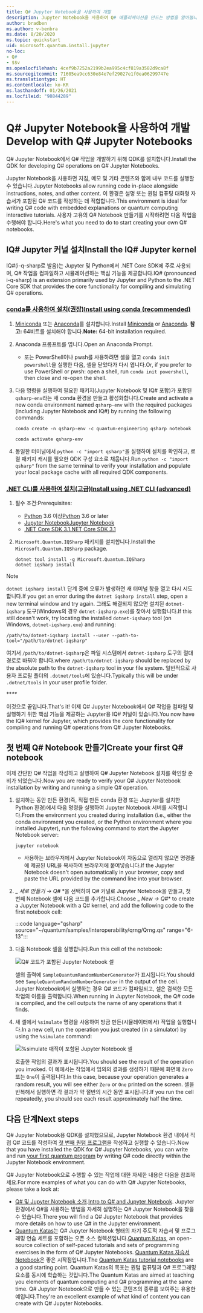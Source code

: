 ```yaml
---
title: Q# Jupyter Notebook을 사용하여 개발
description: Jupyter Notebook을 사용하여 Q# 애플리케이션을 만드는 방법을 알아봅니다.
author: bradben
ms.author: v-benbra
ms.date: 8/20/2020
ms.topic: quickstart
uid: microsoft.quantum.install.jupyter
no-loc:
- Q#
- $$v
ms.openlocfilehash: 4cef9b7252a2199b2ea995c4cf819a3582d9ca8f
ms.sourcegitcommit: 71605ea9cc630e84e7ef29027e1f0ea06299747e
ms.translationtype: HT
ms.contentlocale: ko-KR
ms.lasthandoff: 01/26/2021
ms.locfileid: "98844289"
---
```

# <a name="develop-with-q-jupyter-notebooks"></a><span data-ttu-id="b697a-103">Q# Jupyter Notebook을 사용하여 개발</span><span class="sxs-lookup"><span data-stu-id="b697a-103">Develop with Q# Jupyter Notebooks</span></span>

<span data-ttu-id="b697a-104">Q# Jupyter Notebook에서 Q# 작업을 개발하기 위해 QDK를 설치합니다.</span><span class="sxs-lookup"><span data-stu-id="b697a-104">Install the QDK for developing Q# operations on Q# Jupyter Notebooks.</span></span>

<span data-ttu-id="b697a-105">Jupyter Notebook을 사용하면 지침, 메모 및 기타 콘텐츠와 함께 내부 코드를 실행할 수 있습니다.</span><span class="sxs-lookup"><span data-stu-id="b697a-105">Jupyter Notebooks allow running code in-place alongside instructions, notes, and other content.</span></span> <span data-ttu-id="b697a-106">이 환경은 설명 또는 퀀텀 컴퓨팅 대화형 자습서가 포함된 Q# 코드를 작성하는 데 적합합니다.</span><span class="sxs-lookup"><span data-stu-id="b697a-106">This environment is ideal for writing Q# code with embedded explanations or quantum computing interactive tutorials.</span></span> <span data-ttu-id="b697a-107">사용자 고유의 Q# Notebook 만들기를 시작하려면 다음 작업을 수행해야 합니다.</span><span class="sxs-lookup"><span data-stu-id="b697a-107">Here's what you need to do to start creating your own Q# notebooks.</span></span>

## <a name="install-the-iq-jupyter-kernel"></a><span data-ttu-id="b697a-108">IQ# Jupyter 커널 설치</span><span class="sxs-lookup"><span data-stu-id="b697a-108">Install the IQ# Jupyter kernel</span></span>

<span data-ttu-id="b697a-109">IQ#(i-q-sharp로 발음)는 Jupyter 및 Python에서 .NET Core SDK에 주로 사용되며, Q# 작업을 컴파일하고 시뮬레이션하는 핵심 기능을 제공합니다.</span><span class="sxs-lookup"><span data-stu-id="b697a-109">IQ# (pronounced i-q-sharp) is an extension primarily used by Jupyter and Python to the .NET Core SDK that provides the core functionality for compiling and simulating Q# operations.</span></span>

### <a name="install-using-conda-recommended"></a>[<span data-ttu-id="b697a-110">conda를 사용하여 설치(권장)</span><span class="sxs-lookup"><span data-stu-id="b697a-110">Install using conda (recommended)</span></span>](#tab/tabid-conda)

1. <span data-ttu-id="b697a-111">[Miniconda](https://docs.conda.io/en/latest/miniconda.html) 또는 [Anaconda](https://www.anaconda.com/products/individual#Downloads)를 설치합니다.</span><span class="sxs-lookup"><span data-stu-id="b697a-111">Install [Miniconda](https://docs.conda.io/en/latest/miniconda.html) or [Anaconda](https://www.anaconda.com/products/individual#Downloads).</span></span> <span data-ttu-id="b697a-112">**참고:** 64비트를 설치해야 합니다.</span><span class="sxs-lookup"><span data-stu-id="b697a-112">**Note:** 64-bit installation required.</span></span>

1. <span data-ttu-id="b697a-113">Anaconda 프롬프트를 엽니다.</span><span class="sxs-lookup"><span data-stu-id="b697a-113">Open an Anaconda Prompt.</span></span>

   - <span data-ttu-id="b697a-114">또는 PowerShell이나 pwsh를 사용하려면 셸을 열고 `conda init powershell`을 실행한 다음, 셸을 닫았다가 다시 엽니다.</span><span class="sxs-lookup"><span data-stu-id="b697a-114">Or, if you prefer to use PowerShell or pwsh: open a shell, run `conda init powershell`, then close and re-open the shell.</span></span>

1. <span data-ttu-id="b697a-115">다음 명령을 실행하여 필요한 패키지(Jupyter Notebook 및 IQ# 포함)가 포함된 `qsharp-env`라는 새 conda 환경을 만들고 활성화합니다.</span><span class="sxs-lookup"><span data-stu-id="b697a-115">Create and activate a new conda environment named `qsharp-env` with the required packages (including Jupyter Notebook and IQ#) by running the following commands:</span></span>

    ```
    conda create -n qsharp-env -c quantum-engineering qsharp notebook

    conda activate qsharp-env
    ```

1. <span data-ttu-id="b697a-116">동일한 터미널에서 `python -c "import qsharp"`을 실행하여 설치를 확인하고, 로컬 패키지 캐시를 필요한 QDK 구성 요소로 채웁니다.</span><span class="sxs-lookup"><span data-stu-id="b697a-116">Run `python -c "import qsharp"` from the same terminal to verify your installation and populate your local package cache with all required QDK components.</span></span>

### <a name="install-using-net-cli-advanced"></a>[<span data-ttu-id="b697a-117">.NET CLI를 사용하여 설치(고급)</span><span class="sxs-lookup"><span data-stu-id="b697a-117">Install using .NET CLI (advanced)</span></span>](#tab/tabid-dotnetcli)

1. <span data-ttu-id="b697a-118">필수 조건:</span><span class="sxs-lookup"><span data-stu-id="b697a-118">Prerequisites:</span></span>

    - <span data-ttu-id="b697a-119">[Python](https://www.python.org/downloads/) 3.6 이상</span><span class="sxs-lookup"><span data-stu-id="b697a-119">[Python](https://www.python.org/downloads/) 3.6 or later</span></span>
    - [<span data-ttu-id="b697a-120">Jupyter Notebook</span><span class="sxs-lookup"><span data-stu-id="b697a-120">Jupyter Notebook</span></span>](https://jupyter.readthedocs.io/en/latest/install.html)
    - [<span data-ttu-id="b697a-121">.NET Core SDK 3.1</span><span class="sxs-lookup"><span data-stu-id="b697a-121">.NET Core SDK 3.1</span></span>](https://dotnet.microsoft.com/download/dotnet-core/3.1)

1. <span data-ttu-id="b697a-122">`Microsoft.Quantum.IQSharp` 패키지를 설치합니다.</span><span class="sxs-lookup"><span data-stu-id="b697a-122">Install the `Microsoft.Quantum.IQSharp` package.</span></span>

    ```dotnetcli
    dotnet tool install -g Microsoft.Quantum.IQSharp
    dotnet iqsharp install
    ```

> [!NOTE]
> <span data-ttu-id="b697a-123">`dotnet iqsharp install` 단계 중에 오류가 발생하면 새 터미널 창을 열고 다시 시도합니다.</span><span class="sxs-lookup"><span data-stu-id="b697a-123">If you get an error during the `dotnet iqsharp install` step, open a new terminal window and try again.</span></span>
> <span data-ttu-id="b697a-124">그래도 해결되지 않으면 설치된 `dotnet-iqsharp` 도구(Windows의 경우 `dotnet-iqsharp.exe`)를 찾아서 실행합니다.</span><span class="sxs-lookup"><span data-stu-id="b697a-124">If this still doesn't work, try locating the installed `dotnet-iqsharp` tool (on Windows, `dotnet-iqsharp.exe`) and running:</span></span>
> ```
> /path/to/dotnet-iqsharp install --user --path-to-tool="/path/to/dotnet-iqsharp"
> ```
> <span data-ttu-id="b697a-125">여기서 `/path/to/dotnet-iqsharp`은 파일 시스템에서 `dotnet-iqsharp` 도구의 절대 경로로 바꿔야 합니다.</span><span class="sxs-lookup"><span data-stu-id="b697a-125">where `/path/to/dotnet-iqsharp` should be replaced by the absolute path to the `dotnet-iqsharp` tool in your file system.</span></span>
> <span data-ttu-id="b697a-126">일반적으로 사용자 프로필 폴더의 `.dotnet/tools`에 있습니다.</span><span class="sxs-lookup"><span data-stu-id="b697a-126">Typically this will be under `.dotnet/tools` in your user profile folder.</span></span>
    
<span data-ttu-id="b697a-127">\*\*_</span><span class="sxs-lookup"><span data-stu-id="b697a-127">\*\*_</span></span>

<span data-ttu-id="b697a-128">이것으로 끝입니다.</span><span class="sxs-lookup"><span data-stu-id="b697a-128">That's it!</span></span> <span data-ttu-id="b697a-129">이제 Q# Jupyter Notebook에서 Q# 작업을 컴파일 및 실행하기 위한 핵심 기능을 제공하는 Jupyter용 IQ# 커널이 있습니다.</span><span class="sxs-lookup"><span data-stu-id="b697a-129">You now have the IQ# kernel for Jupyter, which provides the core functionality for compiling and running Q# operations from Q# Jupyter Notebooks.</span></span>

## <a name="create-your-first-q-notebook"></a><span data-ttu-id="b697a-130">첫 번째 Q# Notebook 만들기</span><span class="sxs-lookup"><span data-stu-id="b697a-130">Create your first Q# notebook</span></span>

<span data-ttu-id="b697a-131">이제 간단한 Q# 작업을 작성하고 실행하여 Q# Jupyter Notebook 설치를 확인할 준비가 되었습니다.</span><span class="sxs-lookup"><span data-stu-id="b697a-131">Now you are ready to verify your Q# Jupyter Notebook installation by writing and running a simple Q# operation.</span></span>

1. <span data-ttu-id="b697a-132">설치하는 동안 만든 환경(즉, 직접 만든 conda 환경 또는 Jupyter를 설치한 Python 환경)에서 다음 명령을 실행하여 Jupyter Notebook 서버를 시작합니다.</span><span class="sxs-lookup"><span data-stu-id="b697a-132">From the environment you created during installation (i.e., either the conda environment you created, or the Python environment where you installed Jupyter), run the following command to start the Jupyter Notebook server:</span></span>

    ```
    jupyter notebook
    ```

    - <span data-ttu-id="b697a-133">사용하는 브라우저에서 Jupyter Notebook이 자동으로 열리지 않으면 명령줄에 제공된 URL을 복사하여 브라우저에 붙여넣습니다.</span><span class="sxs-lookup"><span data-stu-id="b697a-133">If the Jupyter Notebook doesn't open automatically in your browser, copy and paste the URL provided by the command line into your browser.</span></span>

1. <span data-ttu-id="b697a-134">_ *새로 만들기 → Q#* \*을 선택하여 Q# 커널로 Jupyter Notebook을 만들고, 첫 번째 Notebook 셀에 다음 코드를 추가합니다.</span><span class="sxs-lookup"><span data-stu-id="b697a-134">Choose _ *New → Q#*\* to create a Jupyter Notebook with a Q# kernel, and add the following code to the first notebook cell:</span></span>

    :::code language="qsharp" source="~/quantum/samples/interoperability/qrng/Qrng.qs" range="6-13":::

1. <span data-ttu-id="b697a-135">다음 Notebook 셀을 실행합니다.</span><span class="sxs-lookup"><span data-stu-id="b697a-135">Run this cell of the notebook:</span></span>

    ![Q# 코드가 포함된 Jupyter Notebook 셀](~/media/install-guide-jupyter.png)

    <span data-ttu-id="b697a-137">셀의 출력에 `SampleQuantumRandomNumberGenerator`가 표시됩니다.</span><span class="sxs-lookup"><span data-stu-id="b697a-137">You should see `SampleQuantumRandomNumberGenerator` in the output of the cell.</span></span> <span data-ttu-id="b697a-138">Jupyter Notebook에서 실행하는 경우 Q# 코드가 컴파일되고, 셀은 검색한 모든 작업의 이름을 출력합니다.</span><span class="sxs-lookup"><span data-stu-id="b697a-138">When running in Jupyter Notebook, the Q# code is compiled, and the cell outputs the name of any operations that it finds.</span></span>

1. <span data-ttu-id="b697a-139">새 셀에서 `%simulate` 명령을 사용하여 방금 만든(시뮬레이터에서) 작업을 실행합니다.</span><span class="sxs-lookup"><span data-stu-id="b697a-139">In a new cell, run the operation you just created (in a simulator) by using the `%simulate` command:</span></span>

    ![%simulate 매직이 포함된 Jupyter Notebook 셀](~/media/install-guide-jupyter-simulate.png)

    <span data-ttu-id="b697a-141">호출한 작업의 결과가 표시됩니다.</span><span class="sxs-lookup"><span data-stu-id="b697a-141">You should see the result of the operation you invoked.</span></span> <span data-ttu-id="b697a-142">이 예에서는 작업에서 임의의 결과를 생성하기 때문에 화면에 `Zero` 또는 `One`이 출력됩니다.</span><span class="sxs-lookup"><span data-stu-id="b697a-142">In this case, because your operation generates a random result, you will see either `Zero` or `One` printed on the screen.</span></span> <span data-ttu-id="b697a-143">셀을 반복해서 실행하면 각 결과가 약 절반의 시간 동안 표시됩니다.</span><span class="sxs-lookup"><span data-stu-id="b697a-143">If you run the cell repeatedly, you should see each result approximately half the time.</span></span>

## <a name="next-steps"></a><span data-ttu-id="b697a-144">다음 단계</span><span class="sxs-lookup"><span data-stu-id="b697a-144">Next steps</span></span>

<span data-ttu-id="b697a-145">Q# Jupyter Notebook용 QDK를 설치했으므로, Jupyter Notebook 환경 내에서 직접 Q# 코드를 작성하여 [첫 번째 퀀텀 프로그램](xref:microsoft.quantum.quickstarts.qrng)을 작성하고 실행할 수 있습니다.</span><span class="sxs-lookup"><span data-stu-id="b697a-145">Now that you have installed the QDK for Q# Jupyter Notebooks, you can write and run [your first quantum program](xref:microsoft.quantum.quickstarts.qrng) by writing Q# code directly within the Jupyter Notebook environment.</span></span>

<span data-ttu-id="b697a-146">Q# Jupyter Notebook으로 수행할 수 있는 작업에 대한 자세한 내용은 다음을 참조하세요.</span><span class="sxs-lookup"><span data-stu-id="b697a-146">For more examples of what you can do with Q# Jupyter Notebooks, please take a look at:</span></span>

- <span data-ttu-id="b697a-147">[Q# 및 Jupyter Notebook 소개](https://docs.microsoft.com/samples/microsoft/quantum/intro-to-qsharp-jupyter/).</span><span class="sxs-lookup"><span data-stu-id="b697a-147">[Intro to Q# and Jupyter Notebook](https://docs.microsoft.com/samples/microsoft/quantum/intro-to-qsharp-jupyter/).</span></span> <span data-ttu-id="b697a-148">Jupyter 환경에서 Q#을 사용하는 방법을 자세히 설명하는 Q# Jupyter Notebook을 찾을 수 있습니다.</span><span class="sxs-lookup"><span data-stu-id="b697a-148">There you will find a Q# Jupyter Notebook that provides more details on how to use Q# in the Jupyter environment.</span></span>
- <span data-ttu-id="b697a-149">[Quantum Katas](xref:microsoft.quantum.overview.katas)는 Q# Jupyter Notebook 형태의 자기 주도적 자습서 및 프로그래밍 연습 세트를 포함하는 오픈 소스 컬렉션입니다.</span><span class="sxs-lookup"><span data-stu-id="b697a-149">[Quantum Katas](xref:microsoft.quantum.overview.katas), an open-source collection of self-paced tutorials and sets of programming exercises in the form of Q# Jupyter Notebooks.</span></span> <span data-ttu-id="b697a-150">[Quantum Katas 자습서 Notebook](https://github.com/microsoft/QuantumKatas#tutorial-topics)은 좋은 시작점입니다.</span><span class="sxs-lookup"><span data-stu-id="b697a-150">The [Quantum Katas tutorial notebooks](https://github.com/microsoft/QuantumKatas#tutorial-topics) are a good starting point.</span></span> <span data-ttu-id="b697a-151">Quantum Katas의 목표는 퀀텀 컴퓨팅과 Q# 프로그래밍 요소를 동시에 학습하는 것입니다.</span><span class="sxs-lookup"><span data-stu-id="b697a-151">The Quantum Katas are aimed at teaching you elements of quantum computing and Q# programming at the same time.</span></span> <span data-ttu-id="b697a-152">Q# Jupyter Notebook으로 만들 수 있는 콘텐츠의 종류를 보여주는 유용한 예입니다.</span><span class="sxs-lookup"><span data-stu-id="b697a-152">They're an excellent example of what kind of content you can create with Q# Jupyter Notebooks.</span></span>
